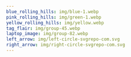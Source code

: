 ```yaml
---
blue_rolling_hills: img/blue-1.webp
pink_rolling_hills: img/green-1.webp
yellow_rolling_hills: img/yellow.webp
tag_flair: img/group-45.webp
laptop_image: img/group-82.webp
left_arrow: img/left-circle-svgrepo-com.svg
right_arrow: img/right-circle-svgrepo-com.svg
---
```

